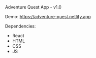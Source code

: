 Adventure Quest App - v1.0

Demo: https://adventure-quest.netlify.app

Dependencies:

- React
- HTML
- CSS
- JS
